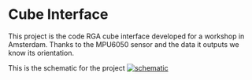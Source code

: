 Cube Interface
==============

This project is the code RGA cube interface developed for a workshop in Amsterdam. Thanks to the MPU6050 sensor and the data it outputs we know its orientation.

This is the schematic for the project
[![schematic](https://raw.github.com/sebastienjouhans/CubeInterface/master/fritzing-schematic/Sketch_bb.jpg)](#features)